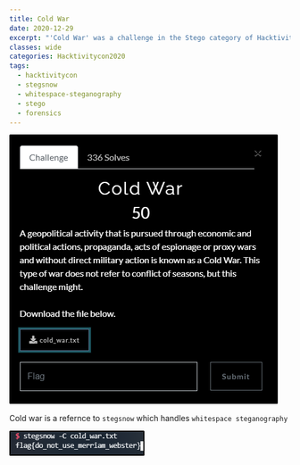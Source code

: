 ```yaml
---
title: Cold War
date: 2020-12-29
excerpt: "'Cold War' was a challenge in the Stego category of Hacktivitycon"
classes: wide
categories: Hacktivitycon2020
tags:
  - hacktivitycon
  - stegsnow
  - whitespace-steganography
  - stego
  - forensics
---
```


![img](/assets/images/ctf/hacktivitycon-stego-coldwar/0.png)


Cold war is a refernce to `stegsnow` which handles `whitespace steganography`



![img](/assets/images/ctf/hacktivitycon-stego-coldwar/1.png)
